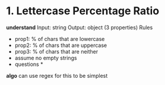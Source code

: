 # 1. Lettercase Percentage Ratio

**understand**
Input: string
Output: object (3 properties)
Rules
  * prop1: % of chars that are lowercase
  * prop2: % of chars that are uppercase
  * prop3: % of chars that are neither
  * assume no empty strings
  * questions
    * 

**algo**
can use regex for this to be simplest



